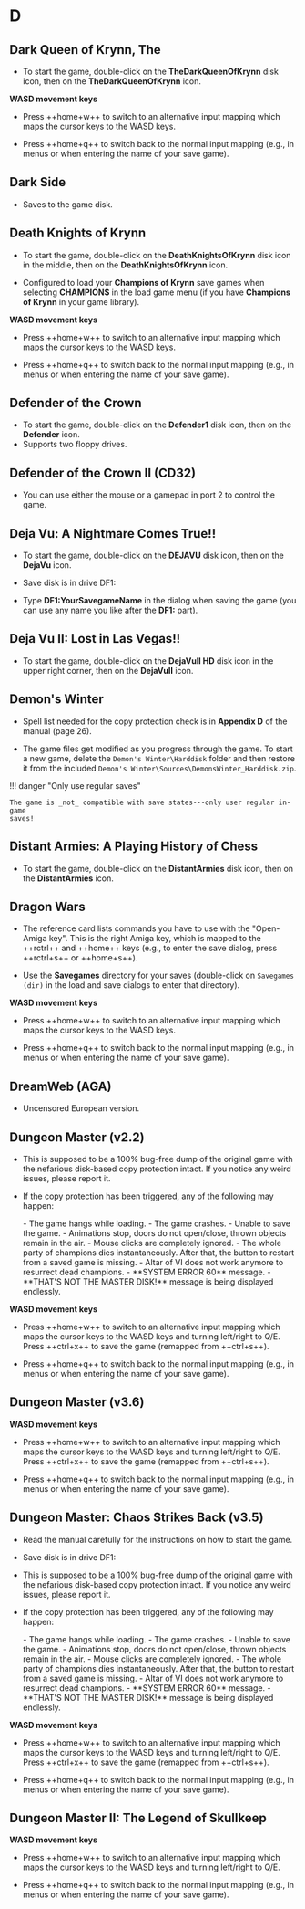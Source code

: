 # D

## Dark Queen of Krynn, The

- To start the game, double-click on the **TheDarkQueenOfKrynn** disk icon,
  then on the **TheDarkQueenOfKrynn** icon.

**WASD movement keys**

- Press ++home+w++ to switch to an alternative input mapping which maps the
  cursor keys to the WASD keys.

- Press ++home+q++ to switch back to the normal input mapping (e.g., in menus
  or when entering the name of your save game).


## Dark Side

- Saves to the game disk.


## Death Knights of Krynn

- To start the game, double-click on the **DeathKnightsOfKrynn** disk icon in
  the middle, then on the **DeathKnightsOfKrynn** icon.

- Configured to load your **Champions of Krynn** save games when selecting
  **CHAMPIONS** in the load game menu (if you have **Champions of Krynn** in
  your game library).

**WASD movement keys**

- Press ++home+w++ to switch to an alternative input mapping which maps the
  cursor keys to the WASD keys.

- Press ++home+q++ to switch back to the normal input mapping (e.g., in menus
  or when entering the name of your save game).


## Defender of the Crown

- To start the game, double-click on the **Defender1** disk icon, then on the
  **Defender** icon.
- Supports two floppy drives.


## Defender of the Crown II (CD32)

- You can use either the mouse or a gamepad in port 2 to control the game.


## Deja Vu: A Nightmare Comes True!!

- To start the game, double-click on the **DEJAVU** disk icon, then on the
  **DejaVu** icon.

- Save disk is in drive DF1:

- Type **DF1:YourSavegameName** in the dialog when saving the game (you can
  use any name you like after the **DF1:** part).


## Deja Vu II: Lost in Las Vegas!!

- To start the game, double-click on the **DejaVuII HD** disk icon in the
  upper right corner, then on the **DejaVuII** icon.


## Demon's Winter

- Spell list needed for the copy protection check is in **Appendix D** of the
  manual (page 26).

- The game files get modified as you progress through the game. To start a new
  game, delete the `Demon's Winter\Harddisk` folder and then restore it from
  the included `Demon's Winter\Sources\DemonsWinter_Harddisk.zip`.

!!! danger "Only use regular saves"

    The game is _not_ compatible with save states---only user regular in-game
    saves!


## Distant Armies: A Playing History of Chess

- To start the game, double-click on the **DistantArmies** disk icon, then on
  the **DistantArmies** icon.


## Dragon Wars

- The reference card lists commands you have to use with the "Open-Amiga key".
  This is the right Amiga key, which is mapped to the ++rctrl++ and ++home++
  keys (e.g., to enter the save dialog, press ++rctrl+s++ or ++home+s++).

- Use the **Savegames** directory for your saves (double-click on `Savegames
  (dir)` in the load and save dialogs to enter that directory).

**WASD movement keys**

- Press ++home+w++ to switch to an alternative input mapping which maps the
  cursor keys to the WASD keys.

- Press ++home+q++ to switch back to the normal input mapping (e.g., in menus
  or when entering the name of your save game).


## DreamWeb (AGA)

- Uncensored European version.


## Dungeon Master (v2.2)

- This is supposed to be a 100% bug-free dump of the original game with the
  nefarious disk-based copy protection intact. If you notice any weird issues,
  please report it.

- If the copy protection has been triggered, any of the following may happen:
    <div class="compact" markdown>
    - The game hangs while loading.
    - The game crashes.
    - Unable to save the game.
    - Animations stop, doors do not open/close, thrown objects remain in the air.
    - Mouse clicks are completely ignored.
    - The whole party of champions dies instantaneously. After that, the button
      to restart from a saved game is missing.
    - Altar of VI does not work anymore to resurrect dead champions.
    - **SYSTEM ERROR 60** message.
    - **THAT'S NOT THE MASTER DISK!** message is being displayed endlessly.
    </div>

**WASD movement keys**

- Press ++home+w++ to switch to an alternative input mapping which maps the
  cursor keys to the WASD keys and turning left/right to Q/E. Press ++ctrl+x++
  to save the game (remapped from ++ctrl+s++).

- Press ++home+q++ to switch back to the normal input mapping (e.g., in menus
  or when entering the name of your save game).


## Dungeon Master (v3.6)

**WASD movement keys**

- Press ++home+w++ to switch to an alternative input mapping which maps the
  cursor keys to the WASD keys and turning left/right to Q/E. Press ++ctrl+x++
  to save the game (remapped from ++ctrl+s++).

- Press ++home+q++ to switch back to the normal input mapping (e.g., in menus
  or when entering the name of your save game).


## Dungeon Master: Chaos Strikes Back (v3.5)

- Read the manual carefully for the instructions on how to start the game.

- Save disk is in drive DF1:

- This is supposed to be a 100% bug-free dump of the original game with the
  nefarious disk-based copy protection intact. If you notice any weird issues,
  please report it.

- If the copy protection has been triggered, any of the following may happen:
    <div class="compact" markdown>
    - The game hangs while loading.
    - The game crashes.
    - Unable to save the game.
    - Animations stop, doors do not open/close, thrown objects remain in the air.
    - Mouse clicks are completely ignored.
    - The whole party of champions dies instantaneously. After that, the button
      to restart from a saved game is missing.
    - Altar of VI does not work anymore to resurrect dead champions.
    - **SYSTEM ERROR 60** message.
    - **THAT'S NOT THE MASTER DISK!** message is being displayed endlessly.
    </div>

**WASD movement keys**

- Press ++home+w++ to switch to an alternative input mapping which maps the
  cursor keys to the WASD keys and turning left/right to Q/E. Press ++ctrl+x++
  to save the game (remapped from ++ctrl+s++).

- Press ++home+q++ to switch back to the normal input mapping (e.g., in menus
  or when entering the name of your save game).


## Dungeon Master II: The Legend of Skullkeep

**WASD movement keys**

- Press ++home+w++ to switch to an alternative input mapping which maps the
  cursor keys to the WASD keys and turning left/right to Q/E.

- Press ++home+q++ to switch back to the normal input mapping (e.g., in menus
  or when entering the name of your save game).

